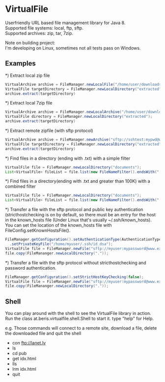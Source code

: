 # VirtualFile
Userfriendly URL based file management library for Java 8.<br/>
Supported file systems: local, ftp, sftp.<br/>
Supported archives: zip, tar, 7zip.

Note on building project:<br/>
I'm developing on Linux, sometimes not all tests pass on Windows.

## Examples ##

*) Extract local zip file
```java
VirtualArchive archive = FileManager.newLocalFile("/home/user/downloads/mytestapp.zip").asArchive();
VirtualFile targetDirectory = FileManager.newLocalDirectory("extracted");
archive.extract(targetDirectory)
```
*) Extract local 7zip file
```java
VirtualArchive archive = FileManager.newLocalArchive("/home/user/downloads/coolstuff.7z");
VirtualFile directory = FileManager.newLocalDirectory("extracted");
archive.extract(targetDirectory)
```
*) Extract remote zipfile (with sftp protocol)
```java
VirtualArchive archive = FileManager.newArchive("sftp://sshtest:mypwd@www.exmaple.com:22/home/sshtest/mytestapp.zip")
VirtualFile targetDirectory = FileManager.newLocalDirectory("extracted");
archive.extract(targetDirectory)
```
*) Find files in a directory (ending with .txt) with a simple filter
```java
VirtualFile file = FileManager.newLocalDirectory("documents");
List<VirtualFile> fileList = file.list(new FileNameFilter().endsWith(".txt"));
```

*) Find files in a directory(ending with .txt and greater than 100K) with a combined filter
```java
VirtualFile file = FileManager.newLocalDirectory("documents");
List<VirtualFile> fileList = file.list(new FileNameFilter().endsWith(".txt").and(new FileSizeFilter().greaterThan(100*1024L)));
```

*) Transfer a file with the sftp protocol and public key authentication (stricthostchecking is on by default, so there must be an entry for the host in the known_hosts file (Under Linux that's usually ~/.ssh/known_hosts). You can set the location of the known_hosts file with FileConfig.setKnownHostsFile().
```java
FileManager.getConfiguration().setAuthenticationType(AuthenticationType.PUBLIC_KEY)
  .setPrivateKeyFile("/home/myuser/.ssh/id_dsa");
VirtualFile file = FileManager.newFile("sftp://myuser:mypassword@www.example.com:22/home/myuser/mydocuments.zip");
file.copy(FileMananger.newLocalDirectory("."));
```

*) Transfer a file with the sftp protocol without stricthostchecking and password authentication.
```java
FileManager.getConfiguration().setStrictHostKeyChecking(false);
VirtualFile file = FileManager.newFile("sftp://myuser:mypassword@www.example.com:22/home/myuser/mydocuments.zip", configurator);
file.copy(FileMananger.newLocalDirectory("."));
```

## Shell ##

You can play around with the shell to see the VirtualFile library in action.
Run the class at.beris.virtualfile.shell.Shell to start it. type "help" for Help.

e.g. Those commands will connect to a remote site, download a file, delete the downloaded file and quit the shell

* con ftp://lanet.lv
* ls
* cd pub
* get idx.html
* lls
* lrm idx.html
* quit
